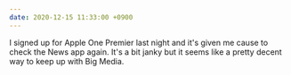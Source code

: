 ```yaml
---
date: 2020-12-15 11:33:00 +0900
---
```


I signed up for Apple One Premier last night and it's given me cause to check the News app again. It's a bit janky but it seems like a pretty decent way to keep up with Big Media.
